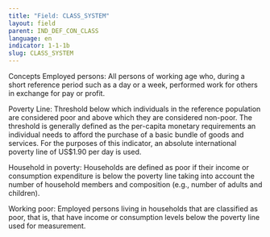 ```yaml
---
title: "Field: CLASS_SYSTEM"
layout: field
parent: IND_DEF_CON_CLASS
language: en
indicator: 1-1-1b
slug: CLASS_SYSTEM
---
```

Concepts
Employed persons: All persons of working age who, during a short reference period such as a day or a week, performed work for others in exchange for pay or profit. 

Poverty Line: Threshold below which individuals in the reference population are considered poor and above which they are considered non-poor. The threshold is generally defined as the per-capita monetary requirements an individual needs to afford the purchase of a basic bundle of goods and services. For the purposes of this indicator, an absolute international poverty line of US$1.90 per day is used. 

Household in poverty: Households are defined as poor if their income or consumption expenditure is below the poverty line taking into account the number of household members and composition (e.g., number of adults and children). 

Working poor: Employed persons living in households that are classified as poor, that is, that have income or consumption levels below the poverty line used for measurement.